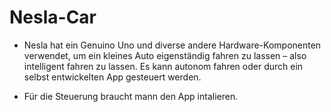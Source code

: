 # Nesla-Car
- Nesla hat ein Genuino Uno und diverse andere Hardware-Komponenten verwendet, um ein kleines Auto eigenständig fahren zu lassen – also intelligent fahren zu lassen. Es kann autonom fahren oder durch ein selbst entwickelten App gesteuert werden. 

- Für die Steuerung braucht mann den App intalieren.
